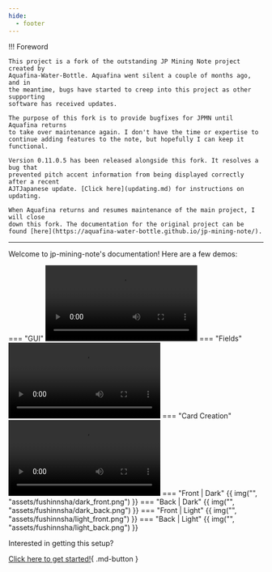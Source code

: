 ```yaml
---
hide:
  - footer
---
```

!!! Foreword

    This project is a fork of the outstanding JP Mining Note project created by
    Aquafina-Water-Bottle. Aquafina went silent a couple of months ago, and in
    the meantime, bugs have started to creep into this project as other supporting
    software has received updates.

    The purpose of this fork is to provide bugfixes for JPMN until Aquafina returns
    to take over maintenance again. I don't have the time or expertise to
    continue adding features to the note, but hopefully I can keep it functional.

    Version 0.11.0.5 has been released alongside this fork. It resolves a bug that
    prevented pitch accent information from being displayed correctly after a recent
    AJTJapanese update. [Click here](updating.md) for instructions on updating.

    When Aquafina returns and resumes maintenance of the main project, I will close
    down this fork. The documentation for the original project can be found [here](https://aquafina-water-bottle.github.io/jp-mining-note/).

---

Welcome to jp-mining-note's documentation!
Here are a few demos:

=== "GUI"
    ![type:video](https://user-images.githubusercontent.com/17107540/187550103-7e50c317-9074-4c7c-a499-fa4ddc89e419.mp4)
=== "Fields"
    ![type:video](https://user-images.githubusercontent.com/17107540/192704142-d8587e82-3c90-4754-a23d-7b7ffff9a164.mp4)
=== "Card Creation"
    ![type:video](https://user-images.githubusercontent.com/17107540/192704164-dd075092-58da-4964-9ddf-d89627f60d3c.mp4)
=== "Front | Dark"
    {{ img("", "assets/fushinnsha/dark_front.png") }}
=== "Back | Dark"
    {{ img("", "assets/fushinnsha/dark_back.png") }}
=== "Front | Light"
    {{ img("", "assets/fushinnsha/light_front.png") }}
=== "Back | Light"
    {{ img("", "assets/fushinnsha/light_back.png") }}


Interested in getting this setup?

[Click here to get started!](preface.md){ .md-button }

